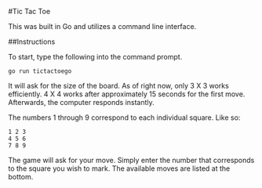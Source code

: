 #Tic Tac Toe

This was built in Go and utilizes a command line interface.

##Instructions

To start, type the following into the command prompt.

```
go run tictactoego
```

It will ask for the size of the board. As of right now, only 3 X 3 works efficiently. 4 X 4 works after approximately 15 seconds for the first move. Afterwards, the computer responds instantly.

The numbers 1 through 9 correspond to each individual square. Like so:

```
1 2 3
4 5 6
7 8 9
```

The game will ask for your move. Simply enter the number that corresponds to the square you wish to mark. The available moves are listed at the bottom.
